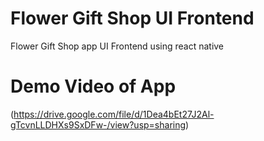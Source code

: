 # Flower Gift Shop UI Frontend
Flower Gift Shop app UI Frontend using react native
# Demo Video of App
(https://drive.google.com/file/d/1Dea4bEt27J2Al-gTcvnLLDHXs9SxDFw-/view?usp=sharing)
